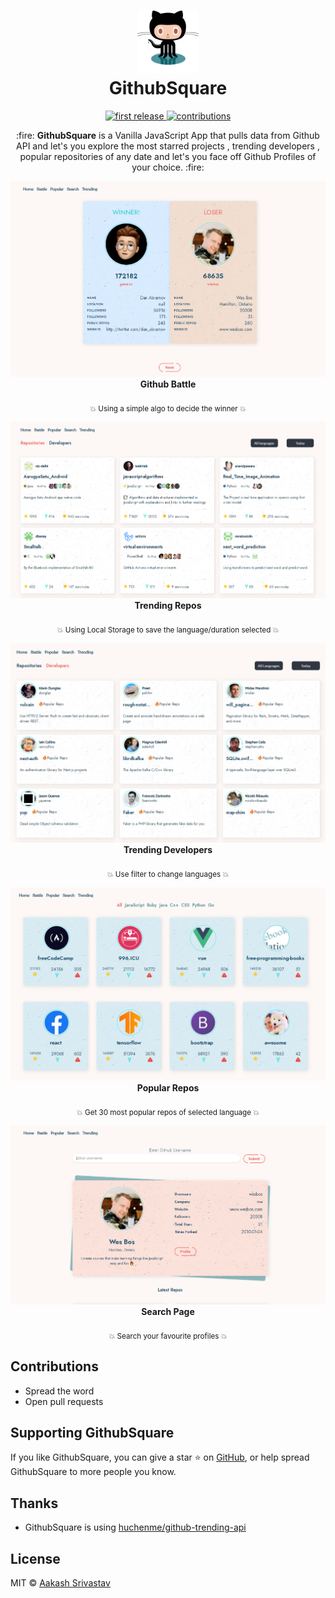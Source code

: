 <h1 align="center">
  	<img height="100" src="./img/githubnew.svg" alt="GithubSquare Logo" /> 
   <br>
  GithubSquare
</h1>

<p align="center">
   <a href='http://aakashdev.me/GithubSquare/'><img alt="first release" src="https://img.shields.io/badge/release-v1.0-brightgreen.svg" />
  </a>
  <a href='http://aakashdev.me/GithubSquare/'><img src="https://img.shields.io/badge/contributions-welcome-brightgreen.svg" alt="contributions" />
  </a>
</p>

<p align='center'>
  :fire: <b>GithubSquare</b> is a Vanilla JavaScript App that pulls data from Github API and let's you explore the most starred projects , trending developers , popular repositories of any date and let's you face off Github Profiles of your choice. :fire:
</p>

<p align='center'>
  <img src='./img/battlesc.png' alt='battle page'><br>
  <b>Github Battle</b><br>
  <br>
  <sub>💥 Using a simple algo to decide the winner 💥</sub
 </p>
 
 <p align='center'>
  <img src='./img/treandingsc.png' alt='trending repos page'><br>
  <b>Trending Repos</b><br>
  <br>
  <sub>💥 Using Local Storage to save the language/duration selected 💥</sub>
 </p>
 
 
 <p align='center'>
  <img src='./img/treandingdevsc.png' alt='trending developers page'><br>
  <b>Trending Developers</b><br>
  <br>
  <sub>💥 Use filter to change languages 💥</sub>
 </p>
 
 <p align='center'>
  <img src='./img/popularsc.png' alt='popular page'><br>
  <b>Popular Repos</b><br>
  <br>
  <sub>💥 Get 30 most popular repos of selected language 💥</sub>
 </p>
 
 <p align='center'>
  <img src='./img/searchsc.png' alt='search page'><br>
  <b>Search Page</b><br>
  <br>
  <sub>💥 Search your favourite profiles 💥</sub>
 </p>
 
 
 ## Contributions

* Spread the word
* Open pull requests

## Supporting GithubSquare
If you like GithubSquare, you can give a star ⭐ on [GitHub](https://github.com/aakashsr/GithubSquare), or help spread GithubSquare to more people you know.


## Thanks

* GithubSquare is using [huchenme/github-trending-api](https://github.com/huchenme/github-trending-api)

## License
MIT © [Aakash Srivastav](https://aakashdev.me)
